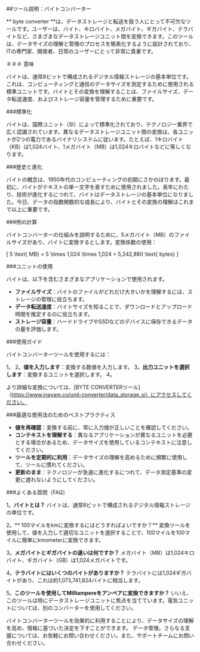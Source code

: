 ##ツール説明：バイトコンバーター

** byte converter **は、データストレージと転送を扱う人にとって不可欠なツールです。ユーザーは、バイト、キロバイト、メガバイト、ギガバイト、テラバイトなど、さまざまなデータストレージユニット間を変換できます。このツールは、データサイズの理解と管理のプロセスを簡素化するように設計されており、ITの専門家、開発者、日常のユーザーにとって非常に貴重です。

＃＃＃ 意味

バイトは、通常8ビットで構成されるデジタル情報ストレージの基本単位です。これは、コンピューティングと通信のデータサイズを測定するために使用される標準ユニットです。バイトとその変換を理解することは、ファイルサイズ、データ転送速度、およびストレージ容量を管理するために重要です。

###標準化

バイトは、国際ユニット（SI）によって標準化されており、テクノロジー業界で広く認識されています。異なるデータストレージユニット間の変換は、各ユニットが2つの電力であるバイナリシステムに従います。たとえば、1キロバイト（KB）は1,024バイト、1メガバイト（MB）は1,024キロバイトなどに等しくなります。

###歴史と進化

バイトの概念は、1950年代のコンピューティングの初期にさかのぼります。最初に、バイトがテキストの単一文字を表すために使用されました。長年にわたり、技術が進化するにつれて、バイトはデータストレージの基本単位になりました。今日、データの指数関数的な成長により、バイトとその変換の理解はこれまで以上に重要です。

###例の計算

バイトコンバーターの仕組みを説明するために、5メガバイト（MB）のファイルサイズがあり、バイトに変換するとします。変換係数の使用：

\[ 5 \text{ MB} = 5 \times 1,024 \times 1,024 = 5,242,880 \text{ bytes} \]

###ユニットの使用

バイトは、以下を含むさまざまなアプリケーションで使用されます。

-  **ファイルサイズ**：バイトのファイルがどれだけ大きいかを理解するには、ストレージの管理に役立ちます。
-  **データ転送速度**：バイトサイズを知ることで、ダウンロードとアップロード時間を推定するのに役立ちます。
-  **ストレージ容量**：ハードドライブやSSDなどのデバイスに保存できるデータの量を評価します。

###使用ガイド

バイトコンバーターツールを使用するには：

1。
2。**値を入力します**：変換する数値を入力します。
3。**出力ユニットを選択します**：変換するユニットを選択します。
4。

より詳細な変換については、[BYTE CONVERTERツール]（https://www.inayam.co/unit-converter/data_storage_si）にアクセスしてください。

###最適な使用法のためのベストプラクティス

-  **値を再確認**：変換する前に、常に入力値が正しいことを確認してください。
-  **コンテキストを理解する**：異なるアプリケーションが異なるユニットを必要とする場合があるため、データサイズを使用しているコンテキストに注意してください。
-  **ツールを定期的に利用**：データサイズの理解を高めるために頻繁に使用して、ツールに慣れてください。
-  **更新のまま**：テクノロジーが急速に進化するにつれて、データ測定基準の変更に遅れないようにしてください。

###よくある質問（FAQ）

1。**バイトとは？**
バイトは、通常8ビットで構成されるデジタル情報ストレージの単位です。

2。** 100マイルをkmに変換するにはどうすればよいですか？**
変換ツールを使用して、値を入力して適切なユニットを選択することで、100マイルを100マイルに簡単にkmometerに変換できます。

3。**メガバイトとギガバイトの違いは何ですか？**
メガバイト（MB）は1,024キロバイト、ギガバイト（GB）は1,024メガバイトです。

4。**テラバイトにはいくつのバイトがありますか？**
テラバイトには1,024ギガバイトがあり、これは約1,073,741,824バイトに相当します。

5。**このツールを使用してMilliampereをアンペアに変換できますか？**
いいえ、このツールは特にデータストレージユニットに焦点を当てています。電気ユニットについては、別のコンバーターを使用してください。

バイトコンバーターツールを効果的に利用することにより、データサイズの理解を高め、情報に基づいた決定を下すことができます。 データ管理。さらなる支援については、お気軽にお問い合わせください。また、サポートチームにお問い合わせください。